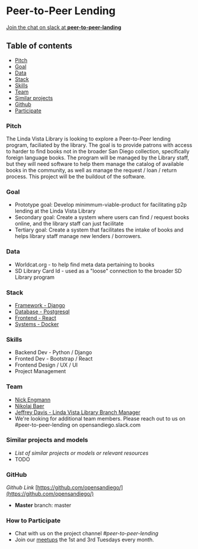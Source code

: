 # Peer-to-Peer Lending

[Join the chat on slack at **peer-to-peer-landing**](https://osd-slack-auto-invite.herokuapp.com/)

## Table of contents
- [Pitch](#section_pitch "Pitch")
- [Goal](#section_goal "Goal")
- [Data](#section_data "Data")
- [Stack](#section_stack "Stack")
- [Skills](#section_skills "Skills")
- [Team](#section_team "team")
- [Similar projects](#section_similar "Similar projects")
- [Github](#section_github "Github")
- [Participate](#section_participate "How to Participate")

### <a name="section_pitch"></a>Pitch

The Linda Vista Library is looking to explore a Peer-to-Peer lending program, faciliated by the library. The goal is to provide patrons with access to harder to find books not in the broader San Diego collection, specifically foreign language books. The program will be managed by the Library staff, but they will need software to help them manage the catalog of available books in the community, as well as manage the request / loan / return process. This project will be the buildout of the software.

### <a name="section_goal"></a>Goal

- Prototype goal: Develop minimmum-viable-product for facilitating p2p lending at the Linda Vista Library 
- Secondary goal: Create a system where users can find / request books online, and the library staff can just facilitate
- Tertiary goal: Create a system that facilitates the intake of books and helps library staff manage new lenders / borrowers.

### <a name="section_data"></a>Data

- Worldcat.org - to help find meta data pertaining to books
- SD Library Card Id - used as a "loose" connection to the broader SD Library program 

### <a name="section_stack"></a>Stack

- [Framework - Django](https://djangoproject.com/ "Django")
- [Database - Postgresql](https://www.postgresql.org "Postgresql")
- [Frontend - React](https://reactjs.org/)
- [Systems - Docker](https://www.docker.com/)

### <a name="section_skills"></a>Skills

- Backend Dev - Python / Django
- Fronted Dev - Bootstrap / React
- Frontend Design / UX / UI
- Project Management

### <a name="section_team"></a>Team

- [Nick Engmann](https://github.com/NickEngmann)
- [Nikolaj Baer](https://github.com/nikolajbaer/)
- [Jeffrey Davis - Linda Vista Library Branch Manager](https://www.sandiego.gov/public-library/locations/linda-vista-library)
- We're looking for additional team members. Please reach out to us on #peer-to-peer-lending on opensandiego.slack.com

### <a name="section_similar"></a>Similar projects and models

- *List of similar projects or models or relevant resources*
- TODO

### <a name="section_github"></a>GitHub

*Github Link*
[https://github.com/opensandiego/](https://github.com/opensandiego/)

- **Master** branch: master

### <a name="section_participate"></a>How to Participate

- Chat with us on the project channel *#peer-to-peer-lending*
- Join our [meetups](http://www.meetup.com/Open-San-Diego) the 1st and 3rd Tuesdays every month.
